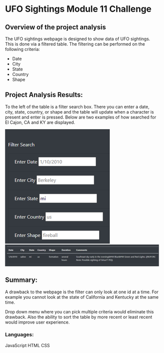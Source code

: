 # UFO Sightings Module 11 Challenge

## Overview of the project analysis
The UFO sightings webpage is designed to show data of UFO sightings.  This is done via a filtered table.  The filtering can be performed on the following criteria:
- Date
- City
- State
- Country
- Shape

## Project Analysis Results:


To the left of the table is a filter search box. There you can enter a date, city, state, country, or shape and the table will update when a character is present and enter is pressed. Below are two examples of how searched for El Cajon, CA and KY are displayed.

<img src="https://github.com/amitchub/UFO/blob/main/Resources/filters.PNG">
<img src="https://github.com/amitchub/UFO/blob/main/Resources/results_mi.png">

## Summary:

A drawback to the webpage is the filter can only look at one id at a time. For example you cannot look at the state of California and Kentucky at the same time.

Drop down menu where you can pick multiple criteria would eliminate this drawback.
Also the ability to sort the table by more recent or least recent would improve user experience.

###  Languages:
JavaScript
HTML
CSS
